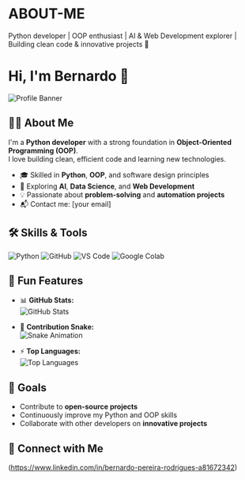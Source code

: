 # ABOUT-ME
Python developer | OOP enthusiast | AI &amp; Web Development explorer | Building clean code &amp; innovative projects 🚀

# Hi, I'm Bernardo 👋

![Profile Banner](https://raw.githubusercontent.com/Bubba474/Bubba474/main/banner.png) <!-- opcional, se quiser adicionar uma imagem -->

## 👨‍💻 About Me
I'm a **Python developer** with a strong foundation in **Object-Oriented Programming (OOP)**.  
I love building clean, efficient code and learning new technologies.  

- 🎓 Skilled in **Python**, **OOP**, and software design principles  
- 🌱 Exploring **AI**, **Data Science**, and **Web Development**  
- 💡 Passionate about **problem-solving** and **automation projects**  
- 📬 Contact me: [your email]

## 🛠️ Skills & Tools
![Python](https://img.shields.io/badge/-Python-3776AB?style=flat&logo=python&logoColor=white)
![GitHub](https://img.shields.io/badge/-GitHub-181717?style=flat&logo=github&logoColor=white)
![VS Code](https://img.shields.io/badge/-VS%20Code-007ACC?style=flat&logo=visual-studio-code&logoColor=white)
![Google Colab](https://img.shields.io/badge/-Google%20Colab-F9AB00?style=flat&logo=googlecolab&logoColor=white)

## 🌟 Fun Features
- 📊 **GitHub Stats:**  
![GitHub Stats](https://github-readme-stats.vercel.app/api?username=Bubba474&show_icons=true&theme=radical)  

- 🐍 **Contribution Snake:**  
![Snake Animation](https://github.com/Bubba474/Bubba474/blob/output/github-contribution-grid-snake.svg)  

- ⚡ **Top Languages:**  
![Top Languages](https://github-readme-stats.vercel.app/api/top-langs/?username=Bubba474&layout=compact&theme=radical)

## 🚀 Goals
- Contribute to **open-source projects**  
- Continuously improve my Python and OOP skills  
- Collaborate with other developers on **innovative projects**

## 🔗 Connect with Me
(https://www.linkedin.com/in/bernardo-pereira-rodrigues-a81672342)  
